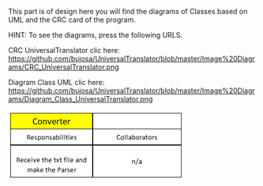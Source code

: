 
This part is of design here you will find the diagrams of Classes based on UML and the CRC card of the program.

HINT: To see the diagrams, press the following URLS.

   CRC UniversalTranslator clic here: https://github.com/bujosa/UniversalTranslator/blob/master/Image%20Diagrams/CRC_UniversalTranslator.png

   Diagram Class UML clic here: https://github.com/bujosa/UniversalTranslator/blob/master/Image%20Diagrams/Diagram_Class_UniversalTranslator.png

   ![May The Force Be With You](./Image%20Diagrams/CRC_UniversalTranslator.png)